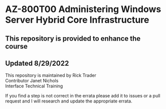 # AZ-800T00 Administering Windows Server Hybrid Core Infrastructure<br>
## This repository is provided to enhance the course<br>
## Updated 8/29/2022<br>

This repository is maintained by Rick Trader<br>
Contributor Janet Nichols<br>
Interface Technical Training<br>

If you find a step is not correct in the errata please add it to issues or a pull request and I will research and update the appropriate errata.<br>
